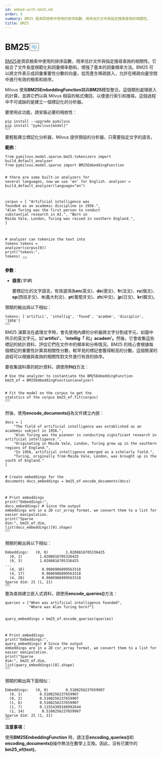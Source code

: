 ```yaml
---
id: embed-with-bm25.md
order: 5
summary: BM25 是資訊檢索中使用的排序函數，用來估計文件與指定搜尋查詢的相關性。
title: BM25
---
```

<h1 id="BM25" class="common-anchor-header">BM25<button data-href="#BM25" class="anchor-icon" translate="no">
      <svg translate="no"
        aria-hidden="true"
        focusable="false"
        height="20"
        version="1.1"
        viewBox="0 0 16 16"
        width="16"
      >
        <path
          fill="#0092E4"
          fill-rule="evenodd"
          d="M4 9h1v1H4c-1.5 0-3-1.69-3-3.5S2.55 3 4 3h4c1.45 0 3 1.69 3 3.5 0 1.41-.91 2.72-2 3.25V8.59c.58-.45 1-1.27 1-2.09C10 5.22 8.98 4 8 4H4c-.98 0-2 1.22-2 2.5S3 9 4 9zm9-3h-1v1h1c1 0 2 1.22 2 2.5S13.98 12 13 12H9c-.98 0-2-1.22-2-2.5 0-.83.42-1.64 1-2.09V6.25c-1.09.53-2 1.84-2 3.25C6 11.31 7.55 13 9 13h4c1.45 0 3-1.69 3-3.5S14.5 6 13 6z"
        ></path>
      </svg>
    </button></h1><p><a href="https://en.wikipedia.org/wiki/Okapi_BM25">BM25</a>是資訊檢索中使用的排序函數，用來估計文件與指定搜尋查詢的相關性。它結合了文件長度規範化和詞彙頻率飽和，增強了基本的詞彙頻率方法。BM25 可以將文件表示成詞彙重要性分數的向量，從而產生稀疏嵌入，允許在稀疏向量空間中進行有效的檢索和排序。</p>
<p>Milvus 使用<strong>BM25EmbeddingFunction</strong>類與<strong>BM25</strong>模型整合。這個類別處理嵌入的計算，並將它們以與 Milvus 相容的格式傳回，以便進行索引和搜尋。這個過程中不可或缺的是建立一個標記化的分析器。</p>
<p>要使用此功能，請安裝必要的相依性：</p>
<pre><code translate="no" class="language-bash">pip install --upgrade pymilvus
pip install <span class="hljs-string">&quot;pymilvus[model]&quot;</span>
<button class="copy-code-btn"></button></code></pre>
<p>要輕鬆建立標記化分析器，Milvus 提供預設的分析器，只需要指定文字的語言。</p>
<p><strong>範例</strong>：</p>
<pre><code translate="no" class="language-python"><span class="hljs-keyword">from</span> pymilvus.model.sparse.bm25.tokenizers <span class="hljs-keyword">import</span> build_default_analyzer
<span class="hljs-keyword">from</span> pymilvus.model.sparse <span class="hljs-keyword">import</span> BM25EmbeddingFunction

<span class="hljs-comment"># there are some built-in analyzers for several languages, now we use &#x27;en&#x27; for English.</span>
analyzer = build_default_analyzer(language=<span class="hljs-string">&quot;en&quot;</span>)

corpus = [
    <span class="hljs-string">&quot;Artificial intelligence was founded as an academic discipline in 1956.&quot;</span>,
    <span class="hljs-string">&quot;Alan Turing was the first person to conduct substantial research in AI.&quot;</span>,
    <span class="hljs-string">&quot;Born in Maida Vale, London, Turing was raised in southern England.&quot;</span>,
]

<span class="hljs-comment"># analyzer can tokenize the text into tokens</span>
tokens = analyzer(corpus[<span class="hljs-number">0</span>])
<span class="hljs-built_in">print</span>(<span class="hljs-string">&quot;tokens:&quot;</span>, tokens)
<button class="copy-code-btn"></button></code></pre>
<p><strong>參數</strong>：</p>
<ul>
<li><p><strong>語言</strong><em>(字串</em>)</p>
<p>要標記化的文字語言。有效選項為<strong>en</strong>(英文)、<strong>de</strong>(德文)、<strong>fr</strong>(法文)、<strong>ru</strong>(俄文)、<strong>sp</strong>(西班牙文)、<strong>it</strong>(義大利文)、<strong>pt</strong>(葡萄牙文)、<strong>zh</strong>(中文)、<strong>jp</strong>(日文)、<strong>kr</strong>(韓文)。</p></li>
</ul>
<p>預期的輸出與以下相似：</p>
<pre><code translate="no" class="language-python"><span class="hljs-attr">tokens</span>: [<span class="hljs-string">&#x27;artifici&#x27;</span>, <span class="hljs-string">&#x27;intellig&#x27;</span>, <span class="hljs-string">&#x27;found&#x27;</span>, <span class="hljs-string">&#x27;academ&#x27;</span>, <span class="hljs-string">&#x27;disciplin&#x27;</span>, <span class="hljs-string">&#x27;1956&#x27;</span>]
<button class="copy-code-btn"></button></code></pre>
<p>BM25 演算法在處理文字時，會先使用內建的分析器將文字分割成字元，如圖中所示的英文字元，如<strong>'artifici'、</strong> <strong>'intellig「</strong> 和<strong>」academ'。</strong>然後，它會收集這些標記的統計資料，評估它們在文件中的頻率和分佈情況。BM25 的核心會根據每個標記的重要性計算其相關性分數，較罕見的標記會獲得較高的分數。這個簡潔的過程可以根據與查詢的相關性對文件進行有效的排序。</p>
<p>要收集語料庫的統計資料，請使用<strong>fit()</strong>方法：</p>
<pre><code translate="no" class="language-python"><span class="hljs-comment"># Use the analyzer to instantiate the BM25EmbeddingFunction</span>
bm25_ef = BM25EmbeddingFunction(analyzer)

<span class="hljs-comment"># Fit the model on the corpus to get the statstics of the corpus</span>
bm25_ef.fit(corpus)
<button class="copy-code-btn"></button></code></pre>
<p>然後，使用<strong>encode_documents()</strong>為文件建立內嵌：</p>
<pre><code translate="no" class="language-python">docs = [
    <span class="hljs-string">&quot;The field of artificial intelligence was established as an academic subject in 1956.&quot;</span>,
    <span class="hljs-string">&quot;Alan Turing was the pioneer in conducting significant research in artificial intelligence.&quot;</span>,
    <span class="hljs-string">&quot;Originating in Maida Vale, London, Turing grew up in the southern regions of England.&quot;</span>,
    <span class="hljs-string">&quot;In 1956, artificial intelligence emerged as a scholarly field.&quot;</span>,
    <span class="hljs-string">&quot;Turing, originally from Maida Vale, London, was brought up in the south of England.&quot;</span>
]

<span class="hljs-comment"># Create embeddings for the documents</span>
docs_embeddings = bm25_ef.encode_documents(docs)

<span class="hljs-comment"># Print embeddings</span>
<span class="hljs-built_in">print</span>(<span class="hljs-string">&quot;Embeddings:&quot;</span>, docs_embeddings)
<span class="hljs-comment"># Since the output embeddings are in a 2D csr_array format, we convert them to a list for easier manipulation.</span>
<span class="hljs-built_in">print</span>(<span class="hljs-string">&quot;Sparse dim:&quot;</span>, bm25_ef.dim, <span class="hljs-built_in">list</span>(docs_embeddings)[<span class="hljs-number">0</span>].shape)
<button class="copy-code-btn"></button></code></pre>
<p>預期的輸出與以下相似：</p>
<pre><code translate="no" class="language-python">Embeddings:   (0, 0)        1.0208816705336425
  (0, 1)        1.0208816705336425
  (0, 3)        1.0208816705336425
...
  (4, 16)        0.9606986899563318
  (4, 17)        0.9606986899563318
  (4, 20)        0.9606986899563318
Sparse dim: 21 (1, 21)
<button class="copy-code-btn"></button></code></pre>
<p>要為查詢建立嵌入式資料，請使用<strong>encode_queries()</strong>方法：</p>
<pre><code translate="no" class="language-python">queries = [<span class="hljs-string">&quot;When was artificial intelligence founded&quot;</span>, 
           <span class="hljs-string">&quot;Where was Alan Turing born?&quot;</span>]

query_embeddings = bm25_ef.encode_queries(queries)

<span class="hljs-comment"># Print embeddings</span>
<span class="hljs-built_in">print</span>(<span class="hljs-string">&quot;Embeddings:&quot;</span>, query_embeddings)
<span class="hljs-comment"># Since the output embeddings are in a 2D csr_array format, we convert them to a list for easier manipulation.</span>
<span class="hljs-built_in">print</span>(<span class="hljs-string">&quot;Sparse dim:&quot;</span>, bm25_ef.dim, <span class="hljs-built_in">list</span>(query_embeddings)[<span class="hljs-number">0</span>].shape)
<button class="copy-code-btn"></button></code></pre>
<p>預期的輸出與下面相似：</p>
<pre><code translate="no" class="language-python">Embeddings:   (0, 0)        0.5108256237659907
  (0, 1)        0.5108256237659907
  (0, 2)        0.5108256237659907
  (1, 6)        0.5108256237659907
  (1, 7)        0.11554389108992644
  (1, 14)        0.5108256237659907
Sparse dim: 21 (1, 21)
<button class="copy-code-btn"></button></code></pre>
<p><strong>注意事項：</strong></p>
<p>使用<strong>BM25EmbeddingFunction</strong> 時，請注意<strong>encoding_queries()</strong>和<strong>encoding_documents()</strong>操作無法在數學上互換。因此，沒有已實作的<strong>bm25_ef(text)</strong>。</p>
